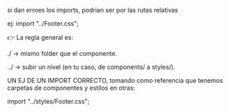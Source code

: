 si dan erroes los imports, podrian ser por las rutas relativas

ej: 
import  "../Footer.css";

👉 La regla general es:

./ → mismo folder que el componente.

../ → subir un nivel (en tu caso, de components/ a styles/).

UN EJ DE UN IMPORT CORRECTO, tomando como referencia que tenemos carpetas de componentes y estilos  en otras:

import  "../styles/Footer.css";
